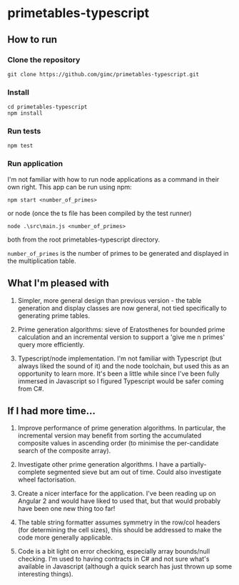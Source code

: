# primetables-typescript

## How to run

### Clone the repository

    git clone https://github.com/gimc/primetables-typescript.git

### Install

    cd primetables-typescript
    npm install

### Run tests

    npm test
    
### Run application
I'm not familiar with how to run node applications as a command in their own right. This app can be run using npm:

    npm start <number_of_primes>
    
or node (once the ts file has been compiled by the test runner)

    node .\src\main.js <number_of_primes>

both from the root primetables-typescript directory.

`number_of_primes` is the number of primes to be generated and displayed in the multiplication table.

## What I'm pleased with
1. Simpler, more general design than previous version - the table generation and display classes are now general, not tied specifically to generating prime tables.

2. Prime generation algorithms: sieve of Eratosthenes for bounded prime calculation and an incremental version to support a 'give me n primes' query more efficiently.

3. Typescript/node implementation. I'm not familiar with Typescript (but always liked the sound of it) and the node toolchain, but used this as an opportunity to learn more. It's been a little while since I've been fully immersed in Javascript so I figured Typescript would be safer coming from C#.

## If I had more time...
1. Improve performance of prime generation algorithms. In particular, the incremental version may benefit from sorting the accumulated composite values in ascending order (to minimise the per-candidate search of the composite array).

2. Investigate other prime generation algorithms. I have a partially-complete segmented sieve but am out of time. Could also investigate wheel factorisation.

3. Create a nicer interface for the application. I've been reading up on Angular 2 and would have liked to used that, but that would probably have been one new thing too far!

4. The table string formatter assumes symmetry in the row/col headers (for determining the cell sizes), this should be addressed to make the code more generally applicable.

5. Code is a bit light on error checking, especially array bounds/null checking. I'm used to having contracts in C# and not sure what's available in Javascript (although a quick search has just thrown up some interesting things).
